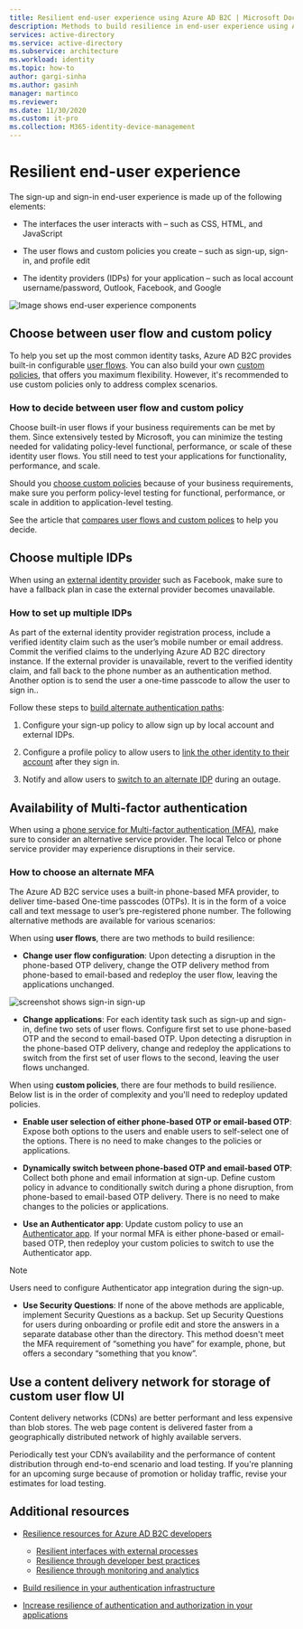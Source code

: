 ```yaml
---
title: Resilient end-user experience using Azure AD B2C | Microsoft Docs
description: Methods to build resilience in end-user experience using Azure AD B2C
services: active-directory 
ms.service: active-directory
ms.subservice: architecture 
ms.workload: identity
ms.topic: how-to
author: gargi-sinha
ms.author: gasinh
manager: martinco
ms.reviewer: 
ms.date: 11/30/2020
ms.custom: it-pro
ms.collection: M365-identity-device-management
---
```


# Resilient end-user experience

The sign-up and sign-in end-user experience is made up of the following elements:

- The interfaces the user interacts with – such as CSS, HTML, and JavaScript

- The user flows and custom policies you create – such as sign-up, sign-in, and profile edit

- The identity providers (IDPs) for your application – such as local account username/password, Outlook, Facebook, and Google

![Image shows end-user experience components](media/resilient-end-user-experience/end-user-experience-architecture.png)

## Choose between user flow and custom policy  

To help you set up the most common identity tasks, Azure AD B2C provides built-in configurable [user flows](https://docs.microsoft.com/azure/active-directory-b2c/user-flow-overview). You can also build your own [custom policies](https://docs.microsoft.com/azure/active-directory-b2c/custom-policy-overview), that offers you maximum flexibility. However, it's recommended to use custom policies only to address complex scenarios.

### How to decide between user flow and custom policy

Choose built-in user flows if your business requirements can be met by them. Since extensively tested by Microsoft, you can minimize the testing needed for validating policy-level functional, performance, or scale of these identity user flows. You still need to test your applications for functionality, performance, and scale.

Should you [choose custom policies](https://docs.microsoft.com/azure/active-directory-b2c/custom-policy-get-started) because of your business requirements, make sure you perform policy-level testing for functional, performance, or scale in addition to application-level testing.

See the article that [compares user flows and custom polices](https://docs.microsoft.com/azure/active-directory-b2c/custom-policy-overview#comparing-user-flows-and-custom-policies) to help you decide.

## Choose multiple IDPs

When using an [external identity provider](https://docs.microsoft.com/azure/active-directory-b2c/technical-overview#external-identity-providers) such as Facebook, make sure to have a fallback plan in case the external provider becomes unavailable.

### How to set up multiple IDPs

As part of the external identity provider registration process, include a verified identity claim such as the user’s mobile number or email address. Commit the verified claims to the underlying Azure AD B2C directory instance. If the external provider is unavailable, revert to the verified identity claim, and fall back to the phone number as an authentication method. Another option is to send the user a one-time passcode to allow the user to sign in..

 Follow these steps to [build alternate authentication paths](https://github.com/azure-ad-b2c/samples/tree/master/policies/idps-filter):

 1. Configure your sign-up policy to allow sign up by local account and external IDPs.

 2. Configure a profile policy to allow users to [link the other identity to their account](https://github.com/Azure-Samples/active-directory-b2c-advanced-policies/tree/master/account-linking) after they sign in.

 3. Notify and allow users to [switch to an alternate IDP](https://docs.microsoft.com/azure/active-directory-b2c/custom-policy-ui-customization#configure-dynamic-custom-page-content-uri) during an outage.

## Availability of Multi-factor authentication

When using a [phone service for Multi-factor authentication (MFA)](https://docs.microsoft.com/azure/active-directory-b2c/phone-authentication), make sure to consider an alternative service provider. The local Telco or phone service provider may experience disruptions in their service.

### How to choose an alternate MFA  

The Azure AD B2C service uses a built-in phone-based MFA provider, to deliver time-based One-time passcodes (OTPs). It is in the form of a voice call and text message to user’s pre-registered phone number. The following alternative methods are available for various scenarios:

When using **user flows**, there are two methods to build resilience:

- **Change user flow configuration**:  Upon detecting a disruption in the phone-based OTP delivery, change the OTP delivery method from phone-based to email-based and redeploy the user flow, leaving the applications unchanged.

![screenshot shows sign-in sign-up](media/resilient-end-user-experience/create-sign-in.png)

- **Change applications**: For each identity task such as sign-up and sign-in, define two sets of user flows. Configure first set to use phone-based OTP and the second to email-based OTP. Upon detecting a disruption in the phone-based OTP delivery, change and redeploy the applications to switch from the first set of user flows to the second, leaving the user flows unchanged.  

When using **custom policies**, there are four methods to build resilience. Below list is in the order of complexity and you'll need to redeploy updated policies.

- **Enable user selection of either phone-based OTP or email-based OTP**: Expose both options to the users and enable users to self-select one of the options. There is no need to make changes to the policies or applications.

- **Dynamically switch between phone-based OTP and email-based OTP**:  Collect both phone and email information at sign-up. Define custom policy in advance to conditionally switch during a phone disruption, from phone-based to email-based OTP delivery. There is no need to make changes to the policies or applications.

- **Use an Authenticator app**: Update custom policy to use an [Authenticator app](https://github.com/azure-ad-b2c/samples/tree/master/policies/custom-mfa-totp). If your normal MFA is either phone-based or email-based OTP, then redeploy your custom policies to switch to use the Authenticator app.

>[!Note]
>Users need to configure Authenticator app integration during the sign-up.

- **Use Security Questions**: If none of the above methods are applicable, implement Security Questions as a backup. Set up Security Questions for users during onboarding or profile edit and store the answers in a separate database other than the directory. This method doesn't meet the MFA requirement of “something you have” for example, phone, but offers a secondary “something that you know”.

## Use a content delivery network for storage of custom user flow UI

Content delivery networks (CDNs) are better performant and less expensive than blob stores. The web page content is delivered faster from a geographically distributed network of highly available servers.  

Periodically test your CDN’s availability and the performance of content distribution through end-to-end scenario and load testing. If you're planning for an upcoming surge because of promotion or holiday traffic, revise your estimates for load testing.
  
## Additional resources

- [Resilience resources for Azure AD B2C developers](resilience-b2c.md)
  
  - [Resilient interfaces with external processes](resilient-external-processes.md)
  - [Resilience through developer best practices](resilience-b2b-developer-best-practices.md)
  - [Resilience through monitoring and analytics](resilience-with-monitoring-alerting.md)
- [Build resilience in your authentication infrastructure](aka.ms/azureadresilience/admin)
- [Increase resilience of authentication and authorization in your applications](aka.ms/azureadresilience/developer)
